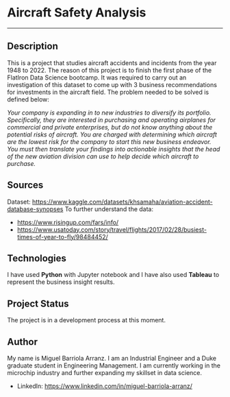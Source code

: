 # Aircraft Safety Analysis

-------------------------------------------

## Description

This is a project that studies aircraft accidents and incidents from the year 1948 to 2022. The reason of this project is to finish the first phase of the FlatIron Data Science bootcamp. It was required to carry out an investigation of this dataset to come up with 3 business recommendations for investments in the aircraft field. The problem needed to be solved is defined below:

*Your company is expanding in to new industries to diversify its portfolio. Specifically, they are interested in purchasing and operating airplanes for commercial and private enterprises, but do not know anything about the potential risks of aircraft. You are charged with determining which aircraft are the lowest risk for the company to start this new business endeavor. You must then translate your findings into actionable insights that the head of the new aviation division can use to help decide which aircraft to purchase.*

## Sources

Dataset: https://www.kaggle.com/datasets/khsamaha/aviation-accident-database-synopses
To further understand the data: 
- https://www.risingup.com/fars/info/  
- https://www.usatoday.com/story/travel/flights/2017/02/28/busiest-times-of-year-to-fly/98484452/

## Technologies

I have used **Python** with Jupyter notebook and I have also used **Tableau** to represent the business insight results.

## Project Status

The project is in a development process at this moment. 

## Author

My name is Miguel Barriola Arranz. I am an Industrial Engineer and a Duke graduate student in Engineering Management. 
I am currently working in the microchip industry and further expanding my skillset in data science. 

- LinkedIn: https://www.linkedin.com/in/miguel-barriola-arranz/

